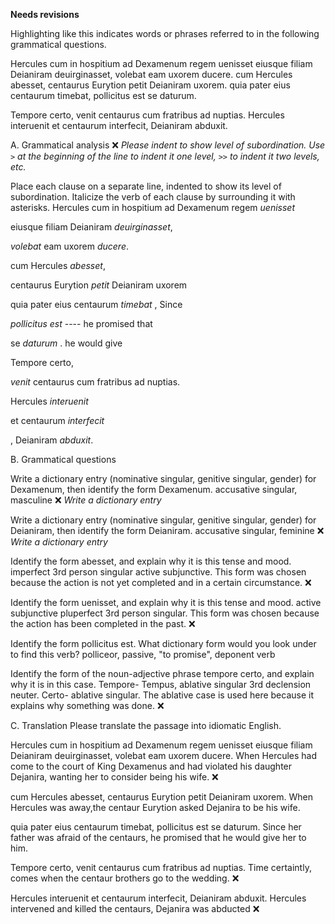 **Needs revisions**

Highlighting like this indicates words or phrases referred to in the following grammatical questions.

Hercules cum in hospitium ad Dexamenum regem uenisset eiusque filiam Deianiram deuirginasset, volebat eam uxorem ducere. cum Hercules abesset, centaurus Eurytion petit Deianiram uxorem. quia pater eius centaurum timebat, pollicitus est se daturum.

Tempore certo, venit centaurus cum fratribus ad nuptias. Hercules interuenit et centaurum interfecit, Deianiram abduxit.

A. Grammatical analysis ❌ *Please indent to show level of subordination.  Use `>` at the beginning of the line to indent it one level, `>>` to indent it two levels, etc.*

Place each clause on a separate line, indented to show its level of subordination. Italicize the verb of each clause by surrounding it with asterisks.
Hercules cum in hospitium ad Dexamenum regem *uenisset*

eiusque filiam Deianiram *deuirginasset*,

*volebat* eam uxorem *ducere*.

cum Hercules *abesset*,

centaurus Eurytion *petit* Deianiram uxorem

quia pater eius centaurum *timebat* , Since

*pollicitus est* ---- he promised that

se *daturum* . he would give 

Tempore certo, 

*venit* centaurus cum fratribus ad nuptias.

Hercules *interuenit* 

et centaurum *interfecit*

, Deianiram *abduxit*.

B. Grammatical questions 

Write a dictionary entry (nominative singular, genitive singular, gender) for Dexamenum, then identify the form Dexamenum. accusative singular, masculine  ❌ *Write a dictionary entry* 

Write a dictionary entry (nominative singular, genitive singular, gender) for Deianiram, then identify the form Deianiram. accusative singular, feminine ❌ *Write a dictionary entry* 

Identify the form abesset, and explain why it is this tense and mood. imperfect 3rd person singular active subjunctive. This form was chosen because the action is not yet completed and in a certain circumstance. ❌

Identify the form uenisset, and explain why it is this tense and mood. active subjunctive pluperfect 3rd person singular. This form was chosen because the action has been completed in the past. ❌

Identify the form pollicitus est. What dictionary form would you look under to find this verb? polliceor, passive, "to promise", deponent verb 

Identify the form of the noun-adjective phrase tempore certo, and explain why it is in this case. Tempore- Tempus, ablative singular 3rd declension neuter. Certo- ablative singular. The ablative case is used here because it explains why something was done. ❌


C. Translation
Please translate the passage into idiomatic English.


Hercules cum in hospitium ad Dexamenum regem uenisset eiusque filiam Deianiram deuirginasset, volebat eam uxorem ducere. 
When Hercules had come to the court of King Dexamenus and had violated his daughter Dejanira, wanting her to consider being his wife.  ❌

cum Hercules abesset, centaurus Eurytion petit Deianiram uxorem. 
When Hercules was away,the centaur Eurytion asked Dejanira to be his wife. 

quia pater eius centaurum timebat, pollicitus est se daturum.
Since her father was afraid of the centaurs, he promised that he would give her to him. 

Tempore certo, venit centaurus cum fratribus ad nuptias. 
Time certaintly, comes when the centaur brothers go to the wedding.  ❌

Hercules interuenit et centaurum interfecit, Deianiram abduxit.
Hercules intervened and killed the centaurs, Dejanira was abducted ❌

